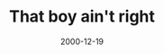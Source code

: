 ---
layout: base.njk
title : 'That boy ain&#39;t right' 
view_title : 'That boy ain&#39;t right' 
year : '2000' 
date : '2000-12-19' 
img_file : '/drawing/boyaint.png' 
html_file : 'boyaint' 
next_html : 'goonwith.html' 
year_order : '600' 
permalink : "title/{{html_file}}.html"
---